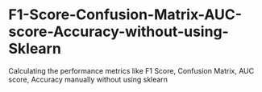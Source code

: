 # F1-Score-Confusion-Matrix-AUC-score-Accuracy-without-using-Sklearn
Calculating the performance metrics like F1 Score, Confusion Matrix, AUC score, Accuracy manually without using sklearn

